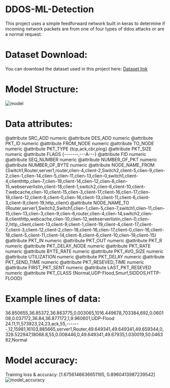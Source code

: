 # DDOS-ML-Detection
This project uses a simple feedforward network built in keras to determine if incoming network packets are from one of four types of ddos attacks or are a normal request. 

# Dataset Download:
You can download the dataset used in this project here:
[Dataset link](https://drive.google.com/drive/folders/1BqMKyKUgc1U6hpfzsAAKODyG_6bAChU_?usp=sharing)

# Model Structure: 
![model](https://raw.githubusercontent.com/jacobvs/DDOS-ML-Detection/master/model.png)

# Data attributes:
@attribute SRC_ADD numeric
@attribute DES_ADD numeric
@attribute PKT_ID numeric
@attribute FROM_NODE numeric
@attribute TO_NODE numeric
@attribute PKT_TYPE {tcp,ack,cbr,ping}
@attribute PKT_SIZE numeric
@attribute FLAGS {-------,---A---}
@attribute FID numeric
@attribute SEQ_NUMBER numeric
@attribute NUMBER_OF_PKT numeric
@attribute NUMBER_OF_BYTE numeric
@attribute NODE_NAME_FROM {Switch1,Router,server1,router,clien-4,client-2,Switch2,client-5,clien-9,clien-2,clien-1,clien-14,clien-5,clien-11,clien-13,clien-0,switch1,client-4,clienthttp,clien-7,clien-19,client-14,clien-12,clien-8,clien-15,webserverlistin,client-18,client-1,switch2,clien-6,client-10,client-7,webcache,clien-10,client-15,clien-3,client-17,client-16,clien-17,clien-18,client-12,client-8,client-0,clien-16,client-13,client-11,client-6,client-3,client-9,client-19,http_client}
@attribute NODE_NAME_TO {Router,server1,Switch2,Switch1,clien-1,clien-5,clien-7,switch1,clien-11,clien-15,clien-13,clien-3,clien-9,clien-6,router,clien-4,clien-14,switch2,clien-8,clienthttp,webcache,clien-10,clien-12,webserverlistin,clien-0,clien-2,http_client,client-13,client-9,client-1,client-19,client-4,client-17,client-7,client-3,client-12,client-2,clien-18,client-16,clien-17,client-0,clien-16,client-18,client-5,client-11,client-14,client-8,client-6,client-10,clien-19,client-15}
@attribute PKT_IN numeric
@attribute PKT_OUT numeric
@attribute PKT_R numeric
@attribute PKT_DELAY_NODE numeric
@attribute PKT_RATE numeric
@attribute BYTE_RATE numeric
@attribute PKT_AVG_SIZE numeric
@attribute UTILIZATION numeric
@attribute PKT_DELAY numeric
@attribute PKT_SEND_TIME numeric
@attribute PKT_RESEVED_TIME numeric
@attribute FIRST_PKT_SENT numeric
@attribute LAST_PKT_RESEVED numeric
@attribute PKT_CLASS {Normal,UDP-Flood,Smurf,SIDDOS,HTTP-FLOOD}

# Example lines of data:
36.850655,36.85372,36.863775,0.003065,1016.449678,703384,692,0.060108,0.037172,36.84,36.877172,1,9.960601,UDP-Flood
24.11,11,573923,24,23,ack,55,-------,12,15981,16103,885665,server1,Router,49.649341,49.649341,49.659344,0,328.522947,18068.8,55,0.008446,0,49.649341,49.67935,1.030019,50.046382,Normal

# Model accuracy:
Training loss & accuracy: [1.6756146636651195, 0.8960413987239542]
![model_accuracy](https://raw.githubusercontent.com/jacobvs/DDOS-ML-Detection/master/model_accuracy.jpg)
